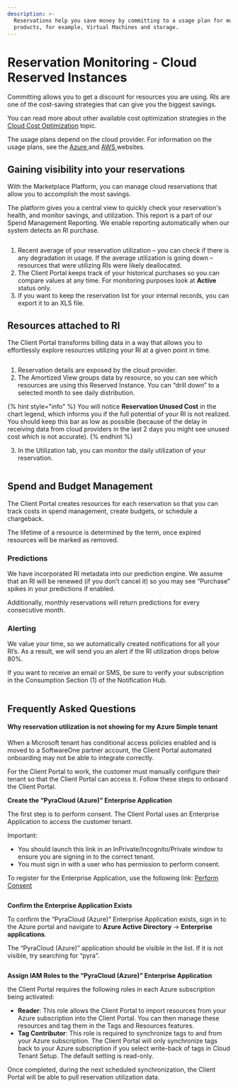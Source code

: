 ```yaml
---
description: >-
  Reservations help you save money by committing to a usage plan for multiple
  products, for example, Virtual Machines and storage.
---
```


# Reservation Monitoring - Cloud Reserved Instances

Committing allows you to get a discount for resources you are using. RIs are one of the cost-saving strategies that can give you the biggest savings.

You can read more about other available cost optimization strategies in the [Cloud Cost Optimization](../../../extensions/cloud-tools/cloud-cost-optimization.md) topic.&#x20;

The usage plans depend on the cloud provider. For information on the usage plans, see the [Azure ](https://azure.microsoft.com/en-us/pricing/reserved-vm-instances/)and [AWS ](https://docs.aws.amazon.com/AWSEC2/latest/UserGuide/ec2-capacity-reservations.html)websites.

## Gaining visibility into your reservations <a href="#gain-visibility-into-your-reservations" id="gain-visibility-into-your-reservations"></a>

With the Marketplace Platform, you can manage cloud reservations that allow you to accomplish the most savings.

The platform gives you a central view to quickly check your reservation's health, and monitor savings, and utilization. This report is a part of our Spend Management Reporting. We enable reporting automatically when our system detects an RI purchase.

<figure><img src="../../../.gitbook/assets/image (141).png" alt=""><figcaption></figcaption></figure>

1. Recent average of your reservation utilization – you can check if there is any degradation in usage. If the average utilization is going down – resources that were utilizing RIs were likely deallocated.
2. The Client Portal keeps track of your historical purchases so you can compare values at any time. For monitoring purposes look at **Active** status only.
3. If you want to keep the reservation list for your internal records, you can export it to an XLS file.

## Resources attached to RI <a href="#resources-attached-to-ri" id="resources-attached-to-ri"></a>

The Client Portal transforms billing data in a way that allows you to effortlessly explore resources utilizing your RI at a given point in time.

<figure><img src="../../../.gitbook/assets/image (142).png" alt=""><figcaption></figcaption></figure>

1. Reservation details are exposed by the cloud provider.
2. The Amortized View groups data by resource, so you can see which resources are using this Reserved Instance. You can “drill down” to a selected month to see daily distribution.

{% hint style="info" %}
You will notice **Reservation Unused Cost** in the chart legend, which informs you if the full potential of your RI is not realized. You should keep this bar as low as possible (because of the delay in receiving data from cloud providers in the last 2 days you might see unused cost which is not accurate).
{% endhint %}

3. In the Utilization tab, you can monitor the daily utilization of your reservation.

<figure><img src="../../../.gitbook/assets/image (143).png" alt=""><figcaption></figcaption></figure>

## Spend and Budget Management <a href="#spend-and-budget-management" id="spend-and-budget-management"></a>

The Client Portal creates resources for each reservation so that you can track costs in spend management, create budgets, or schedule a chargeback.

The lifetime of a resource is determined by the term, once expired resources will be marked as removed.

### Predictions <a href="#predictions" id="predictions"></a>

We have incorporated RI metadata into our prediction engine. We assume that an RI will be renewed (if you don’t cancel it) so you may see “Purchase” spikes in your predictions if enabled.

Additionally, monthly reservations will return predictions for every consecutive month.

### Alerting <a href="#alerting" id="alerting"></a>

We value your time, so we automatically created notifications for all your RI’s. As a result, we will send you an alert if the RI utilization drops below 80%.

If you want to receive an email or SMS, be sure to verify your subscription in the Consumption Section (1) of the Notification Hub.

<figure><img src="../../../.gitbook/assets/image (146).png" alt=""><figcaption></figcaption></figure>

## Frequently Asked Questions <a href="#frequently-asked-questions" id="frequently-asked-questions"></a>

#### Why reservation utilization is not showing for my Azure Simple tenant <a href="#why-reservation-utilization-is-not-showing-for-my-azure-simple-tenant" id="why-reservation-utilization-is-not-showing-for-my-azure-simple-tenant"></a>

When a Microsoft tenant has conditional access policies enabled and is moved to a SoftwareOne partner account, the Client Portal automated onboarding may not be able to integrate correctly.

For the Client Portal to work, the customer must manually configure their tenant so that the Client Portal can access it. Follow these steps to onboard the Client Portal.

**Create the “PyraCloud (Azure)” Enterprise Application**

The first step is to perform consent. The Client Portal uses an Enterprise Application to access the customer tenant.

Important:

* You should launch this link in an InPrivate/Incognito/Private window to ensure you are signing in to the correct tenant.
* You must sign in with a user who has permission to perform consent.

To register for the Enterprise Application, use the following link: [Perform Consent](https://login.microsoftonline.com/common/oauth2/authorize?response\_type=code\&client\_id=2a4807a4-d9e4-457d-b32f-a455e0d3662a\&prompt=consent\&redirect\_uri=https://www.softwareone.com/)

<figure><img src="../../../.gitbook/assets/image (147).png" alt=""><figcaption></figcaption></figure>

**Confirm the Enterprise Application Exists**

To confirm the “PyraCloud (Azure)” Enterprise Application exists, sign in to the Azure portal and navigate to **Azure Active Directory** -> **Enterprise applications**.

The “PyraCloud (Azure)” application should be visible in the list. If it is not visible, try searching for “pyra”.

<figure><img src="../../../.gitbook/assets/image (148).png" alt=""><figcaption></figcaption></figure>

**Assign IAM Roles to the “PyraCloud (Azure)” Enterprise Application**

the Client Portal requires the following roles in each Azure subscription being activated:

* **Reader**: This role allows the Client Portal to import resources from your Azure subscription into the Client Portal. You can then manage these resources and tag them in the Tags and Resources features.
* **Tag Contributor**: This role is required to synchronize tags to and from your Azure subscription. The Client Portal will only synchronize tags back to your Azure subscription if you select write-back of tags in Cloud Tenant Setup. The default setting is read-only.

Once completed, during the next scheduled synchronization, the Client Portal will be able to pull reservation utilization data.
